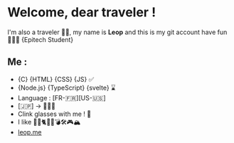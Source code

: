 # Welcome, dear traveler !
I'm also a traveler 🧙‍♂️, my name is **Leop** and this is my git account have fun 🧙‍♂️🎉
{Epitech Student}
## Me :
- {C} {HTML} {CSS} {JS} ✅
- {Node.js} {TypeScript} {svelte} ⌛
- Language : [FR-🇫🇷][US-🇺🇸]
- [🇯🇵] -> 💖💖💖
- Clink glasses with me ! 🍻
- I like 🐺🦊🐈🎵🍛💣🛠️🎮🏔️
- [leop.me](http://leop.me)
